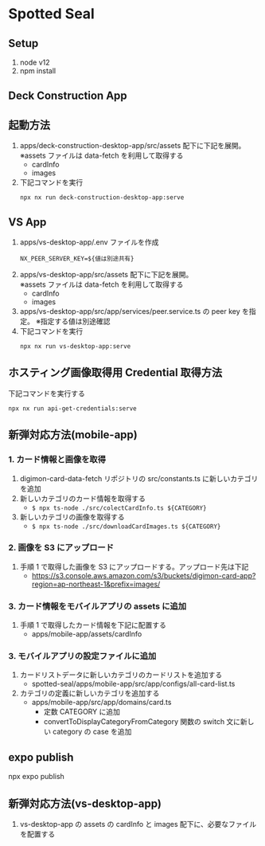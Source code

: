 # Spotted Seal

## Setup

1. node v12
1. npm install

## Deck Construction App

## 起動方法

1. apps/deck-construction-desktop-app/src/assets 配下に下記を展開。  
   ※assets ファイルは data-fetch を利用して取得する
   - cardInfo
   - images
1. 下記コマンドを実行
   ```
   npx nx run deck-construction-desktop-app:serve
   ```

## VS App

1. apps/vs-desktop-app/.env ファイルを作成
   ```
   NX_PEER_SERVER_KEY=${値は別途共有}
   ```
1. apps/vs-desktop-app/src/assets 配下に下記を展開。  
   ※assets ファイルは data-fetch を利用して取得する
   - cardInfo
   - images
1. apps/vs-desktop-app/src/app/services/peer.service.ts の peer key を指定。
   ※指定する値は別途確認
1. 下記コマンドを実行
   ```
   npx nx run vs-desktop-app:serve
   ```

## ホスティング画像取得用 Credential 取得方法

下記コマンドを実行する

```
npx nx run api-get-credentials:serve
```

## 新弾対応方法(mobile-app)

### 1. カード情報と画像を取得

1. digimon-card-data-fetch リポジトリの src/constants.ts に新しいカテゴリを追加
1. 新しいカテゴリのカード情報を取得する
   - `$ npx ts-node ./src/colectCardInfo.ts ${CATEGORY}`
1. 新しいカテゴリの画像を取得する
   - `$ npx ts-node ./src/downloadCardImages.ts ${CATEGORY}`

### 2. 画像を S3 にアップロード

1. 手順 1 で取得した画像を S3 にアップロードする。アップロード先は下記
   - https://s3.console.aws.amazon.com/s3/buckets/digimon-card-app?region=ap-northeast-1&prefix=images/

### 3. カード情報をモバイルアプリの assets に追加

1. 手順 1 で取得したカード情報を下記に配置する
   - apps/mobile-app/assets/cardInfo

### 3. モバイルアプリの設定ファイルに追加

1. カードリストデータに新しいカテゴリのカードリストを追加する
   - spotted-seal/apps/mobile-app/src/app/configs/all-card-list.ts
1. カテゴリの定義に新しいカテゴリを追加する
   - apps/mobile-app/src/app/domains/card.ts
     - 定数 CATEGORY に追加
     - convertToDisplayCategoryFromCategory 関数の switch 文に新しい category の case を追加

## expo publish

npx expo publish

## 新弾対応方法(vs-desktop-app)

1. vs-desktop-app の assets の cardInfo と images 配下に、必要なファイルを配置する
